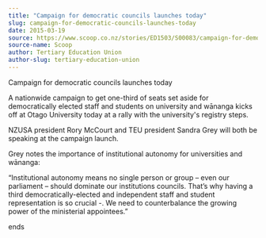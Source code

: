 ```yaml
---
title: "Campaign for democratic councils launches today"
slug: campaign-for-democratic-councils-launches-today
date: 2015-03-19
source: https://www.scoop.co.nz/stories/ED1503/S00083/campaign-for-democratic-councils-launches-today.htm
source-name: Scoop
author: Tertiary Education Union
author-slug: tertiary-education-union
---
```


<p>Campaign for democratic councils launches today</p>

<p>A nationwide campaign to get one-third of
seats set aside for democratically elected staff and
students on university and wānanga kicks off at Otago
University today at a rally with the university's registry
steps.</p>

<p>NZUSA president Rory McCourt and TEU president
Sandra Grey will both be speaking at the campaign
launch.</p>

<p>Grey notes the importance of institutional
autonomy for universities and wānanga:</p>

<p>“Institutional
autonomy means no single person or group – even our
parliament – should dominate our institutions councils.
That’s why having a third democratically-elected and
independent staff and student representation is so crucial
-. We need to counterbalance the growing power of the
ministerial
appointees.”</p>

<p>ends</p>

<p></p>